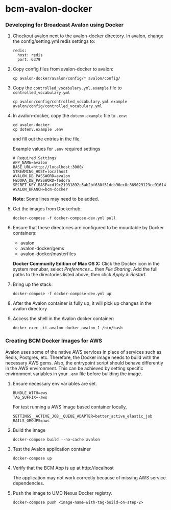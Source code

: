 # bcm-avalon-docker

### Developing for Broadcast Avalon using Docker

1. Checkout [avalon](https://github.com/umd-lib/avalon) next to the avalon-docker directory.
    In avalon, change the config/setting.yml redis settings to:

    ```
    redis:
      host: redis 
      port: 6379
    ```

2. Copy config files from avalon-docker to avalon:

    ```
    cp avalon-docker/avalon/config/* avalon/config/
    ```
    
3. Copy the `controlled_vocabulary.yml.example` file to `controlled_vocabulary.yml`
 
    ```
    cp avalon/config/controlled_vocabulary.yml.example avalon/config/controlled_vocabulary.yml
    ```

4. In avalon-docker, copy the `dotenv.example` file to `.env`:

    ```
    cd avalon-docker
    cp dotenv.example .env
    ```
    
    and fill out the entries in the file.

    Example values for `.env` required settings
    
    ```
    # Required Settings
    APP_NAME=avalon
    BASE_URL=http://localhost:3000/
    STREAMING_HOST=localhost
    AVALON_DB_PASSWORD=avalon
    FEDORA_DB_PASSWORD=fedora 
    SECRET_KEY_BASE=cd19c21931892c5ab2bf630f51dcb96ec8c869029123ce91614f2d1708b95410d4d58f4b9d4fcef0ea37e386ad56e9259dc7258818a7a71c65b2037561be30c8
    AVALON_BRANCH=bcm-docker
    ```
    
    **Note:** Some lines may need to be added.

5. Get the images from Dockerhub:
    
    ```
    docker-compose -f docker-compose-dev.yml pull
    ```
    
6. Ensure that these directories are configured to be mountable by Docker containers:
    * avalon
    * avalon-docker/gems
    * avalon-docker/masterfiles

    **Docker Community Edition of Mac OS X:** Click the Docker icon in the system
    menubar, select *Preferences...* then *File Sharing*. Add the full paths to the
    directories listed above, then click *Apply & Restart*.

7. Bring up the stack:

    ```
    docker-compose -f docker-compose-dev.yml up
    ```
    
8. After the Avalon container is fully up, it will pick up changes in the avalon directory

9. Access the shell in the Avalon docker container:

    ```
    docker exec -it avalon-docker_avalon_1 /bin/bash
    ```


### Creating BCM Docker Images for AWS

Avalon uses some of the native AWS services in place of services such as Redis, 
Postgres, etc. Therefore, the Docker image needs to build with the necessary AWS
gems. Also, the entrypoint script should behave differently in the AWS environment.
This can be achieved by setting specific environment variables in your `.env` file
before building the image.

1. Ensure necessary env variables are set.

    ```
    BUNDLE_WITH=aws
    TAG_SUFFIX=-aws
    ```

    For test running a AWS Image based container locally,
    ```
    SETTINGS__ACTIVE_JOB__QUEUE_ADAPTER=better_active_elastic_job
    RAILS_GROUPS=aws
    ```

2. Build the image

    ```
    docker-compose build --no-cache avalon
    
    ```

3. Test the Avalon application container 

    ```
    docker-compose up
    ```

4. Verify that the BCM App is up at http://localhost
   
   The application may not work correctly because of missing AWS service dependencies.

5. Push the image to UMD Nexus Docker registry.
   
   ```
   docker-compose push <image-name-with-tag-build-on-step-2>
   ```
